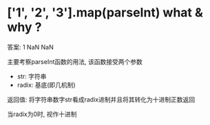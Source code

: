 # ['1', '2', '3'].map(parseInt) what & why ? 

答案: 1 NaN NaN

主要考察parseInt函数的用法, 该函数接受两个参数

- str: 字符串
- radix: 基底(即几机制)

返回值: 将字符串数字str看成radix进制并且将其转化为十进制正数返回

当radix为0时, 视作十进制

